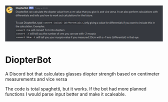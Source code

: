 ![diopterbot](https://github.com/n0ttn0tt/DiopterBot/blob/main/diopterbot.png)
# DiopterBot
A Discord bot that calculates glasses diopter strength based on centimeter measurements and vice versa

The code is total spaghetti, but it works. If the bot had more planned functions I would parse input better and make it scaleable.
